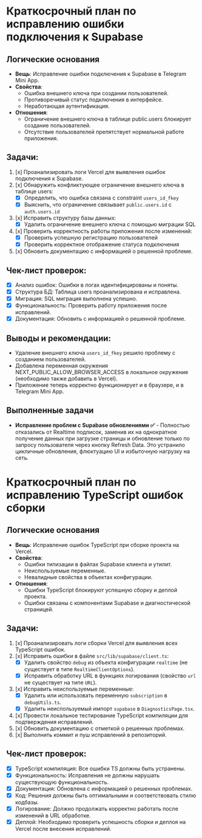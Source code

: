 # Краткосрочный план по исправлению ошибки подключения к Supabase

## Логические основания
- **Вещь**: Исправление ошибки подключения к Supabase в Telegram Mini App.
- **Свойства**: 
    - Ошибка внешнего ключа при создании пользователей.
    - Противоречивый статус подключения в интерфейсе.
    - Неработающая аутентификация.
- **Отношения**: 
    - Ограничение внешнего ключа в таблице public.users блокирует создание пользователей.
    - Отсутствие пользователей препятствует нормальной работе приложения.

## Задачи:
1.  [x] Проанализировать логи Vercel для выявления ошибок подключения к Supabase.
2.  [x] Обнаружить конфликтующее ограничение внешнего ключа в таблице users:
    *   [x] Определить, что ошибка связана с constraint `users_id_fkey`
    *   [x] Выяснить, что ограничение связывает `public.users.id` с `auth.users.id`
3.  [x] Исправить структуру базы данных:
    *   [x] Удалить ограничение внешнего ключа с помощью миграции SQL
4.  [x] Проверить корректность работы приложения после изменений:
    *   [x] Проверить успешную регистрацию пользователей
    *   [x] Проверить корректное отображение статуса подключения
5.  [x] Обновить документацию с информацией о решенной проблеме.

## Чек-лист проверок:
- [x] Анализ ошибок: Ошибки в логах идентифицированы и поняты.
- [x] Структура БД: Таблица users проанализирована и исправлена.
- [x] Миграция: SQL миграция выполнена успешно.
- [x] Функциональность: Проверить работу приложения после исправлений.
- [x] Документация: Обновить с информацией о решенной проблеме.

## Выводы и рекомендации:
- Удаление внешнего ключа `users_id_fkey` решило проблему с созданием пользователей.
- Добавлена переменная окружения NEXT_PUBLIC_ALLOW_BROWSER_ACCESS в локальное окружение (необходимо также добавить в Vercel).
- Приложение теперь корректно функционирует и в браузере, и в Telegram Mini App.

## Выполненные задачи

- **Исправление проблем с Supabase обновлениями ✅** - Полностью отказались от Realtime подписок, заменив их на однократное получение данных при загрузке страницы и обновление только по запросу пользователя через кнопку Refresh Data. Это устранило цикличные обновления, флюктуацию UI и избыточную нагрузку на сеть.

# Краткосрочный план по исправлению TypeScript ошибок сборки

## Логические основания
- **Вещь**: Исправление ошибок TypeScript при сборке проекта на Vercel.
- **Свойства**: 
    - Ошибки типизации в файлах Supabase клиента и утилит.
    - Неиспользуемые переменные.
    - Невалидные свойства в объектах конфигурации.
- **Отношения**: 
    - Ошибки TypeScript блокируют успешную сборку и деплой проекта.
    - Ошибки связаны с компонентами Supabase и диагностической страницей.

## Задачи:
1.  [x] Проанализировать логи сборки Vercel для выявления всех TypeScript ошибок.
2.  [x] Исправить ошибки в файле `src/lib/supabase/client.ts`:
    *   [x] Удалить свойство `debug` из объекта конфигурации `realtime` (не существует в типе `RealtimeClientOptions`).
    *   [x] Исправить обработку URL в функциях логирования (свойство `url` не существует на типе `URL`).
3.  [x] Исправить неиспользуемые переменные:
    *   [x] Удалить или использовать переменную `subscription` в `debugUtils.ts`.
    *   [x] Удалить неиспользуемый импорт `supabase` в `DiagnosticsPage.tsx`.
4.  [x] Провести локальное тестирование TypeScript компиляции для подтверждения исправлений.
5.  [x] Обновить документацию с отметкой о решенных проблемах.
6.  [x] Выполнить коммит и пуш исправлений в репозиторий.

## Чек-лист проверок:
- [x] TypeScript компиляция: Все ошибки TS должны быть устранены.
- [x] Функциональность: Исправления не должны нарушать существующую функциональность.
- [x] Документация: Обновлена с информацией о решенных проблемах.
- [x] Код: Решения должны быть оптимальными и соответствовать стилю кодбазы.
- [x] Логирование: Должно продолжать корректно работать после изменений в URL обработке.
- [x] Деплой: Необходимо проверить успешность сборки и деплоя на Vercel после внесения исправлений.